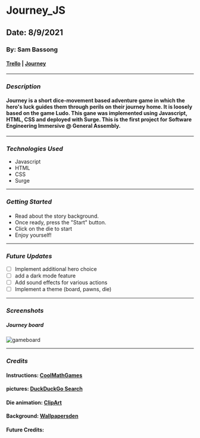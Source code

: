 # Journey_JS

## Date: 8/9/2021

### By: Sam Bassong

#### [Trello](https://trello.com/b/z62FupYw/journeyjs) | [Journey](gameURL)
***

### ***Description***
####  Journey is a short dice-movement based adventure game in which the hero's luck guides them through perils on their journey home. It is loosely based on the game Ludo. This gane was implemented using Javascript, HTML, CSS and deployed with Surge. This is the first project for Software Engineering Immersive @ General Assembly.
***

### ***Technologies Used***
* Javascript
* HTML
* CSS
* Surge
***

### ***Getting Started***

#### 
* Read about the story background.
* Once ready, press the "Start" button.
* Click on the die to start
* Enjoy yourself!
***

### ***Future Updates***

- [ ] Implement additional hero choice
- [ ] add a dark mode feature
- [ ] Add sound effects for various actions
- [ ] Implement a theme (board, pawns, die)
***

### ***Screenshots***

##### Journey board
![gameboard](https://img.etimg.com/photo/msid-66600918,quality-100/ludo.jpg)
***

### ***Credits***

#### Instructions: [CoolMathGames](https://www.coolmathgames.com/0-ludo)

#### pictures: [DuckDuckGo Search](http://www.duckduckgo.com)

#### Die animation: [ClipArt](http://www.clipartbest.com/clipart-acq6e87oi)
#### Background: [Wallpapersden](https://wallpapersden.com/desert-sun-day-minimalism-wallpaper/3840x2400/)
#### Future Credits: